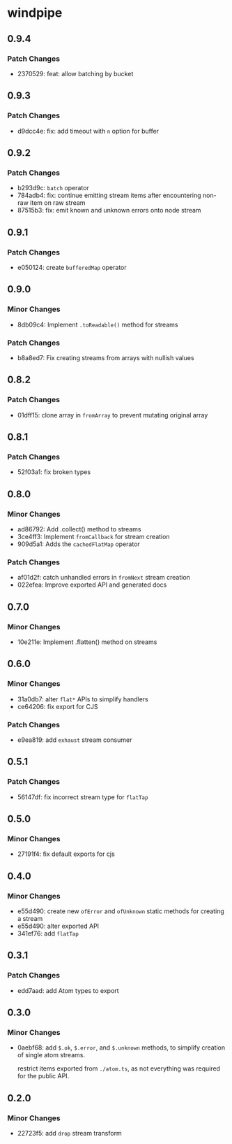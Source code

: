 # windpipe

## 0.9.4

### Patch Changes

- 2370529: feat: allow batching by bucket

## 0.9.3

### Patch Changes

- d9dcc4e: fix: add timeout with `n` option for buffer

## 0.9.2

### Patch Changes

- b293d9c: `batch` operator
- 784adb4: fix: continue emitting stream items after encountering non-raw item on raw stream
- 87515b3: fix: emit known and unknown errors onto node stream

## 0.9.1

### Patch Changes

- e050124: create `bufferedMap` operator

## 0.9.0

### Minor Changes

- 8db09c4: Implement `.toReadable()` method for streams

### Patch Changes

- b8a8ed7: Fix creating streams from arrays with nullish values

## 0.8.2

### Patch Changes

- 01dff15: clone array in `fromArray` to prevent mutating original array

## 0.8.1

### Patch Changes

- 52f03a1: fix broken types

## 0.8.0

### Minor Changes

- ad86792: Add .collect() method to streams
- 3ce4ff3: Implement `fromCallback` for stream creation
- 909d5a1: Adds the `cachedFlatMap` operator

### Patch Changes

- af01d2f: catch unhandled errors in `fromNext` stream creation
- 022efea: Improve exported API and generated docs

## 0.7.0

### Minor Changes

- 10e211e: Implement .flatten() method on streams

## 0.6.0

### Minor Changes

- 31a0db7: alter `flat*` APIs to simplify handlers
- ce64206: fix export for CJS

### Patch Changes

- e9ea819: add `exhaust` stream consumer

## 0.5.1

### Patch Changes

- 56147df: fix incorrect stream type for `flatTap`

## 0.5.0

### Minor Changes

- 27191f4: fix default exports for cjs

## 0.4.0

### Minor Changes

- e55d490: create new `ofError` and `ofUnknown` static methods for creating a stream
- e55d490: alter exported API
- 341ef76: add `flatTap`

## 0.3.1

### Patch Changes

- edd7aad: add Atom types to export

## 0.3.0

### Minor Changes

- 0aebf68: add `$.ok`, `$.error`, and `$.unknown` methods, to simplify creation of single atom streams.

  restrict items exported from `./atom.ts`, as not everything was required for the public API.

## 0.2.0

### Minor Changes

- 22723f5: add `drop` stream transform
